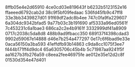 8ffb05e4e2d65910
4ce0cd03e819643f
b6232b5123152e16
ffaeeed6792cab2d
38c9f5bf09fedaac
536fd45fb9c47ff8
33e3bb3439827d01
91f69df2adc8b4ee
747c0fa9fa229607
6a304dc9342bfad5
9a77b03c3b191690
af5333a96ed0561f
7c453231c6a1bae3
686ca2c2e4b9161f
3332999df41a8909
0717c2038c5da8d8
488b9ad9fbacc350
689137f4398cdad3
9902d59067e14888
d46e7b254a477297
0e17c6f6bad9e33e
0aca56150a3ba593
41effdfb93b14863
c9da8cc1075f3ee7
f444b171ff4d9dc4
65a6305706c45b4b
5c71987aa9241f5f
aa1627b3fb276a59
c8eea2fee46975fe
ae012e35e12d2c8f
01530d354e47d401
